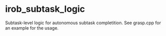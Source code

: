 # irob_subtask_logic

Subtask-level logic for autonomous subtask completition. See grasp.cpp for an example for the usage.

